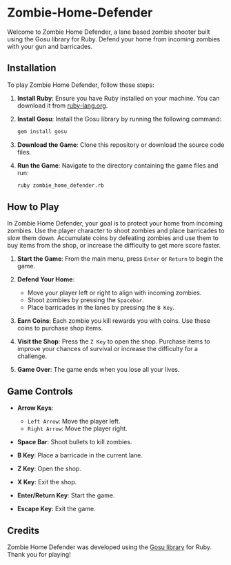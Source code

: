 # Zombie-Home-Defender
Welcome to Zombie Home Defender, a lane based zombie shooter built using the Gosu library for Ruby. Defend your home from incoming zombies with your gun and barricades.

## Installation

To play Zombie Home Defender, follow these steps:

1. **Install Ruby**: Ensure you have Ruby installed on your machine. You can download it from [ruby-lang.org](https://www.ruby-lang.org/en/downloads/).

2. **Install Gosu**: Install the Gosu library by running the following command:
   ```sh
   gem install gosu

3. **Download the Game**: Clone this repository or download the source code files.

4. **Run the Game**: Navigate to the directory containing the game files and run:
   ```sh
   ruby zombie_home_defender.rb

## How to Play

In Zombie Home Defender, your goal is to protect your home from incoming zombies. Use the player character to shoot zombies and place barricades to slow them down. Accumulate coins by defeating zombies and use them to buy items from the shop, or increase the difficulty to get more score faster.

1. **Start the Game**: From the main menu, press `Enter` or `Return` to begin the game.

2. **Defend Your Home**:
   - Move your player left or right to align with incoming zombies.
   - Shoot zombies by pressing the `Spacebar`.
   - Place barricades in the lanes by pressing the `B Key`.

3. **Earn Coins**: Each zombie you kill rewards you with coins. Use these coins to purchase shop items.

4. **Visit the Shop**: Press the `Z Key` to open the shop. Purchase items to improve your chances of survival or increase the difficulty for a challenge.

5. **Game Over**: The game ends when you lose all your lives.

## Game Controls

- **Arrow Keys**:
  - `Left Arrow`: Move the player left.
  - `Right Arrow`: Move the player right.

- **Space Bar**: Shoot bullets to kill zombies.

- **B Key**: Place a barricade in the current lane.

- **Z Key**: Open the shop.

- **X Key**: Exit the shop.

- **Enter/Return Key**: Start the game.

- **Escape Key**: Exit the game.

## Credits

Zombie Home Defender was developed using the [Gosu library](https://www.libgosu.org/index.html) for Ruby. Thank you for playing!
